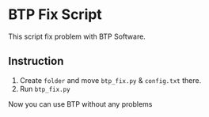 # BTP Fix Script

This script fix problem with BTP Software.

## Instruction

1. Create `folder` and move `btp_fix.py` & `config.txt` there.
2. Run `btp_fix.py`

Now you can use BTP without any problems
